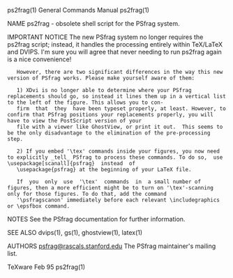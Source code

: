 ps2frag(1)                                                                       General Commands Manual                                                                       ps2frag(1)

NAME
       ps2frag - obsolete shell script for the PSfrag system.

IMPORTANT NOTICE
       The new PSfrag system no longer requires the ps2frag script; instead, it handles the processing entirely within TeX/LaTeX and DVIPS. I'm sure you will agree that never needing to
       run ps2frag again is a nice convenience!

       However, there are two significant differences in the way this new version of PSfrag works. Please make yourself aware of them:

       1) XDvi is no longer able to determine where your PSfrag replacements should go, so instead it lines them up in a vertical list to the left of the figure. This allows you to con‐
       firm  that  they  have been typeset properly, at least. However, to confirm that PSfrag positions your replacements properly, you will have to view the PostScript version of your
       file with a viewer like GhostView, or print it out.  This seems to be the only disadvantage to the elimination of the pre-processing step.

       2) If you embed '\tex' commands inside your figures, you now need to explicitly _tell_ PSfrag to process these commands. To do so,  use  \usepackage[scanall]{psfrag}  instead  of
       \usepackage{psfrag} at the beginning of your LaTeX file.

       If  you  only  use  '\tex'  commands  in  a small number of figures, then a more efficient might be to turn on '\tex'-scanning only for those figures. To do that, add the command
       '\psfragscanon' immediately before each relevant \includegraphics or \epsfbox command.

NOTES
       See the PSfrag documentation for further information.

SEE ALSO
       dvips(1), gs(1), ghostview(1), latex(1)

AUTHORS
       psfrag@rascals.stanford.edu
              The PSfrag maintainer's mailing list.

TeXware                                                                                   Feb 95                                                                               ps2frag(1)
